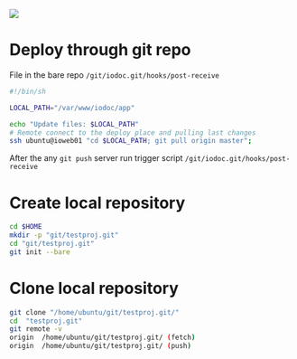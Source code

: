 ![](https://upload.wikimedia.org/wikipedia/commons/thumb/e/e0/Git-logo.svg/512px-Git-logo.svg.png)
# Deploy through git repo
File in the bare repo `/git/iodoc.git/hooks/post-receive`
```bash
#!/bin/sh

LOCAL_PATH="/var/www/iodoc/app"

echo "Update files: $LOCAL_PATH"
# Remote connect to the deploy place and pulling last changes
ssh ubuntu@ioweb01 "cd $LOCAL_PATH; git pull origin master";
```

After the any `git push` server run trigger script `/git/iodoc.git/hooks/post-receive`

# Create local repository
```bash
cd $HOME
mkdir -p "git/testproj.git"
cd "git/testproj.git"
git init --bare
```

# Clone local repository
```bash
git clone "/home/ubuntu/git/testproj.git/"
cd  "testproj.git"
git remote -v
origin	/home/ubuntu/git/testproj.git/ (fetch)
origin	/home/ubuntu/git/testproj.git/ (push)
```
